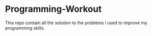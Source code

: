 # Programming-Workout
This repo contain all the solution to the problems i used to improve my programming skills.
